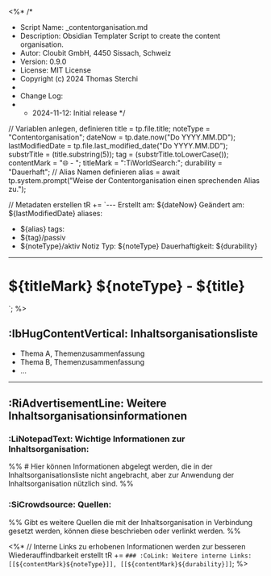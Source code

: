 <%* 
/* 
* Script Name: _contentorganisation.md
* Description: Obsidian Templater Script to create the content organisation.
* Autor: Cloubit GmbH, 4450 Sissach, Schweiz
* Version: 0.9.0
* License: MIT License
* Copyright (c) 2024 Thomas Sterchi
* 
* Change Log:
* - 2024-11-12: Initial release
*/

// Variablen anlegen, definieren
title = tp.file.title;
noteType = "Contentorganisation";
dateNow = tp.date.now("Do YYYY.MM.DD");
lastModifiedDate = tp.file.last_modified_date("Do YYYY.MM.DD");
substrTitle = (title.substring(5));
tag = (substrTitle.toLowerCase());
contentMark = "🌐 - ";
titleMark = ":TiWorldSearch:";
durability = "Dauerhaft";
// Alias Namen definieren
alias = await tp.system.prompt("Weise der Contentorganisation einen sprechenden Alias zu.");

// Metadaten erstellen
tR +=  `---
Erstellt am: ${dateNow}
Geändert am: ${lastModifiedDate}
aliases:
  - ${alias}
tags:
  - ${tag}/passiv
  - ${noteType}/aktiv
Notiz Typ: ${noteType}
Dauerhaftigkeit: ${durability}
---
# ${titleMark} ${noteType} - ${title}
`;
%>

##  :IbHugContentVertical: Inhaltsorganisationsliste
- Thema A, Themenzusammenfassung 
- Thema B, Themenzusammenfassung
- ...

***
## :RiAdvertisementLine: Weitere Inhaltsorganisationsinformationen 
### :LiNotepadText: Wichtige Informationen zur Inhaltsorganisation: 
%% # Hier können Informationen abgelegt werden, die in der Inhaltsorganisationsliste nicht angebracht, aber zur Anwendung der Inhaltsorganisation nützlich sind.  %%
### :SiCrowdsource: Quellen: 
%% Gibt es weitere Quellen die mit der Inhaltsorganisation in Verbindung gesetzt werden, können diese beschrieben oder verlinkt werden. %%

<%*
// Interne Links zu erhobenen Informationen werden zur besseren Wiederauffindbarkeit erstellt
tR += `### :CoLink: Weitere interne Links:
[[${contentMark}${noteType}]], [[${contentMark}${durability}]]`;
%>
